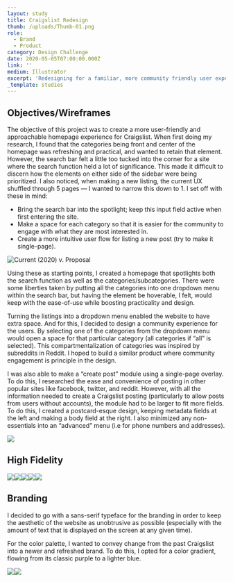 ```yaml
---
layout: study
title: Craigslist Redesign
thumb: /uploads/Thumb-01.png
role:
  - Brand
  - Product
category: Design Challenge
date: 2020-05-05T07:00:00.000Z
link: ''
medium: Illustrator
excerpt: 'Redesigning for a familiar, more community friendly user experience.'
_template: studies
---
```






## Objectives/Wireframes

The objective of this project was to create a more user-friendly and approachable homepage experience for Craigslist. When first doing my research, I found that the categories being front and center of the homepage was refreshing and practical, and wanted to retain that element. However, the search bar felt a little too tucked into the corner for a site where the search function held a lot of significance. This made it difficult to discern how the elements on either side of the sidebar were being prioritized. I also noticed, when making a new listing, the current UX shuffled through 5 pages — I wanted to narrow this down to 1. I set off with these in mind:

* Bring the search bar into the spotlight; keep this input field active when first entering the site.
* Make a space for each category so that it is easier for the community to engage with what they are most interested in.
* Create a more intuitive user flow for listing a new post (try to make it single-page).

![Current (2020) v. Proposal](https://eunsoolee.co/uploads/WireframeInitial2-01.png)

Using these as starting points, I created a homepage that spotlights both the search function as well as the categories/subcategories. There were some liberties taken by putting all the categories into one dropdown menu within the search bar, but having the element be hoverable, I felt, would keep with the ease-of-use while boosting practicality and design.

Turning the listings into a dropdown menu enabled the website to have extra space. And for this, I decided to design a community experience for the users. By selecting one of the categories from the dropdown menu would open a space for that particular category (all categories if “all” is selected). This compartmentalization of categories was inspired by subreddits in Reddit. I hoped to build a similar product where community engagement is principle in the design.

I was also able to make a “create post” module using a single-page overlay. To do this, I researched the ease and convenience of posting in other popular sites like facebook, twitter, and reddit. However, with all the information needed to create a Craigslist posting (particularly to allow posts from users without accounts), the module had to be larger to fit more fields. To do this, I created a postcard-esque design, keeping metadata fields at the left and making a body field at the right. I also minimized any non-essentials into an “advanced” menu (i.e for phone numbers and addresses).

![](https://eunsoolee.co/uploads/Untitled-2-01.png)

## High Fidelity

![](https://eunsoolee.co/uploads/Craigslist%20wireframe-05.png)![](https://eunsoolee.co/uploads/Craigslist%20wireframe-08.png)![](https://eunsoolee.co/uploads/Craigslist%20wireframe-06.png)![](https://eunsoolee.co/uploads/Craigslist%20wireframe-09.png)![](https://eunsoolee.co/uploads/Craigslist%20wireframe-07.png)

## Branding

I decided to go with a sans-serif typeface for the branding in order to keep the aesthetic of the website as unobtrusive as possible (especially with the amount of text that is displayed on the screen at any given time).

For the color palette, I wanted to convey change from the past Craigslist into a newer and refreshed brand. To do this, I opted for a color gradient, flowing from its classic purple to a lighter blue.

![](https://eunsoolee.co/uploads/Branding-01.png)![](https://eunsoolee.co/uploads/Branding-02.png)
